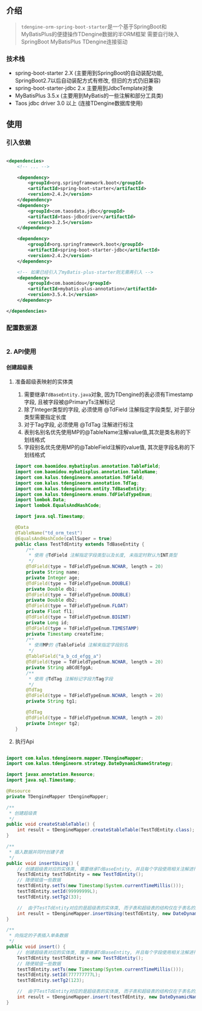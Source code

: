 ## 介绍

> `tdengine-orm-spring-boot-starter`是一个基于SpringBoot和MyBatisPlus的便捷操作TDengine数据的半ORM框架
> 需要自行映入SpringBoot MyBatisPlus TDengine连接驱动

### 技术栈

- spring-boot-starter 2.X (主要用到SpringBoot的自动装配功能, SpringBoot2.7以后自动装配方式有修改, 但旧的方式仍旧兼容)
- spring-boot-starter-jdbc 2.x 主要用到JdbcTemplate对象
- MyBatisPlus 3.5.x (主要用到MyBatis的一些注解和部分工具类)
- Taos jdbc driver 3.0 以上 (连接TDengine数据库使用)

## 使用

### 引入依赖

```xml

<dependencies>
    <!-- ... -->

    <dependency>
        <groupId>org.springframework.boot</groupId>
        <artifactId>spring-boot-starter</artifactId>
        <version>2.4.2</version>
    </dependency>
    <dependency>
        <groupId>com.taosdata.jdbc</groupId>
        <artifactId>taos-jdbcdriver</artifactId>
        <version>3.2.5</version>
    </dependency>

    <dependency>
        <groupId>org.springframework.boot</groupId>
        <artifactId>spring-boot-starter-jdbc</artifactId>
        <version>2.4.2</version>
    </dependency>

    <!-- 如果已经引入了myBatis-plus-starter则无需再引入 -->
    <dependency>
        <groupId>com.baomidou</groupId>
        <artifactId>mybatis-plus-annotation</artifactId>
        <version>3.5.4.1</version>
    </dependency>

</dependencies>
```

### 配置数据源

```yml

```

### 2. API使用

#### 创建超级表

1. 准备超级表映射的实体类
    1. 需要继承`TdBaseEntity.java`对象, 因为TDengine的表必须有Timestamp字段, 且被字段被@PrimaryTs注解标记
    2. 除了Integer类型的字段, 必须使用 @TdField 注解指定字段类型, 对于部分类型需要指定长度
    3. 对于Tag字段, 必须使用 @TdTag 注解进行标注
    4. 表别名别名优先使用MP的@TableName注解value值,其次是类名称的下划线格式
    5. 字段别名优先使用MP的@TableField注解的value值, 其次是字段名称的下划线格式

   ```java
   import com.baomidou.mybatisplus.annotation.TableField;
   import com.baomidou.mybatisplus.annotation.TableName;
   import com.kalus.tdengineorm.annotation.TdField;
   import com.kalus.tdengineorm.annotation.TdTag;
   import com.kalus.tdengineorm.entity.TdBaseEntity;
   import com.kalus.tdengineorm.enums.TdFieldTypeEnum;
   import lombok.Data;
   import lombok.EqualsAndHashCode;
   
   import java.sql.Timestamp;
   
   @Data
   @TableName("td_orm_test")
   @EqualsAndHashCode(callSuper = true)
   public class TestTdEntity extends TdBaseEntity {
       /**
        * 使用 @TdField 注解指定字段类型以及长度, 未指定时默认为INT类型
        */
       @TdField(type = TdFieldTypeEnum.NCHAR, length = 20)
       private String name;
       private Integer age;
       @TdField(type = TdFieldTypeEnum.DOUBLE)
       private Double db1;
       @TdField(type = TdFieldTypeEnum.DOUBLE)
       private Double db2;
       @TdField(type = TdFieldTypeEnum.FLOAT)
       private Float fl1;
       @TdField(type = TdFieldTypeEnum.BIGINT)
       private Long id;
       @TdField(type = TdFieldTypeEnum.TIMESTAMP)
       private Timestamp createTime;
       /**
        * 使用MP的 @TableField 注解来指定字段别名
        */
       @TableField("a_b_cd_efgg_a")
       @TdField(type = TdFieldTypeEnum.NCHAR, length = 20)
       private String aBCdEfggA;
       /**
        * 使用 @TdTag 注解标记字段为Tag字段
        */
       @TdTag
       @TdField(type = TdFieldTypeEnum.NCHAR, length = 20)
       private String tg1;
   
       @TdTag
       @TdField(type = TdFieldTypeEnum.NCHAR, length = 20)
       private Integer tg2;
   }
   ```

2. 执行Api

```java

import com.kalus.tdengineorm.mapper.TDengineMapper;
import com.kalus.tdengineorm.strategy.DateDynamicNameStrategy;

import javax.annotation.Resource;
import java.sql.Timestamp;

@Resource
private TDengineMapper tDengineMapper;

/**
 * 创建超级表
 */
public void createStableTable() {
    int result = tDengineMapper.createStableTable(TestTdEntity.class);
}

/**
 * 插入数据并同时创建子表
 */
public void insertUsing() {
    // 创建超级表对应的实体类, 需要继承TdBaseEntity, 并且每个字段使用相关注解进行标记
    TestTdEntity testTdEntity = new TestTdEntity();
    // 随便赋值一些数据
    testTdEntity.setTs(new Timestamp(System.currentTimeMillis()));
    testTdEntity.setId(99999999L);
    testTdEntity.setTg2(33);

    //  由于TestTdEntity对应的是超级表的实体类, 而子表和超级表的结构仅在于表名的区别, 所以需要自定义一个名称策略用来指定表名, 这里用DateDynamicNameStrategy来作为例子
    int result = tDengineMapper.insertUsing(testTdEntity, new DateDynamicNameStrategy());
}

/**
 * 向指定的子表插入单条数据
 */
public void insert() {
    // 创建超级表对应的实体类, 需要继承TdBaseEntity, 并且每个字段使用相关注解进行标记
    TestTdEntity testTdEntity = new TestTdEntity();
    // 随便赋值一些数据
    testTdEntity.setTs(new Timestamp(System.currentTimeMillis()));
    testTdEntity.setId(777777777L);
    testTdEntity.setTg2(123);

    //  由于TestTdEntity对应的是超级表的实体类, 而子表和超级表的结构仅在于表名的区别, 所以需要自定义一个名称策略用来指定表名, 这里用DateDynamicNameStrategy来作为例子
    int result = tDengineMapper.insert(testTdEntity, new DateDynamicNameStrategy());
}


```
